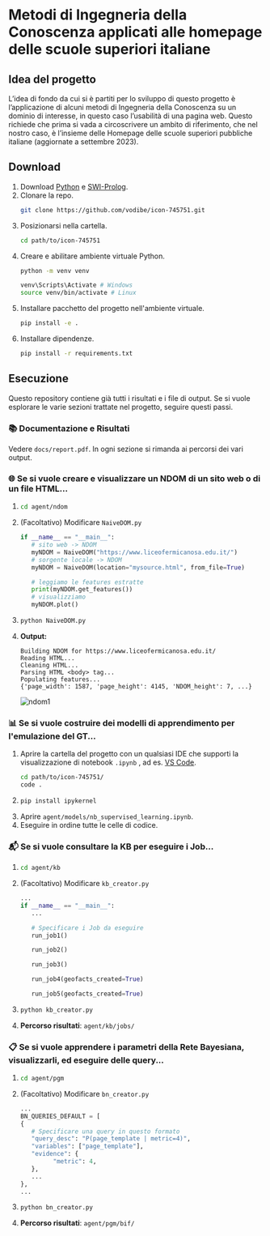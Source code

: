 # Metodi di Ingegneria della Conoscenza applicati alle homepage delle scuole superiori italiane

## Idea del progetto
L’idea di fondo da cui si è partiti per lo sviluppo di questo progetto è l’applicazione di alcuni metodi di Ingegneria della Conoscenza su un dominio di interesse, in questo caso l’usabilità di una pagina web. Questo richiede che prima si vada a circoscrivere un ambito di riferimento, che nel nostro caso, è l’insieme delle Homepage delle scuole superiori pubbliche italiane (aggiornate a settembre 2023).

## Download
1. Download [Python](https://www.python.org/downloads/) e [SWI-Prolog](https://www.swi-prolog.org/Download.html).
2. Clonare la repo.
   ```bash
   git clone https://github.com/vodibe/icon-745751.git
   ```
3. Posizionarsi nella cartella.
   ```bash
   cd path/to/icon-745751
   ```
4. Creare e abilitare ambiente virtuale Python.
   ```bash
   python -m venv venv

   venv\Scripts\Activate # Windows
   source venv/bin/activate # Linux
   ```
6. Installare pacchetto del progetto nell'ambiente virtuale. 
   ```bash
   pip install -e .
   ```
7. Installare dipendenze.
   ```bash
   pip install -r requirements.txt
   ```
   
## Esecuzione
Questo repository contiene già tutti i risultati e i file di output. Se si vuole esplorare le varie sezioni trattate nel progetto, seguire questi passi.

### :books: Documentazione e Risultati
Vedere `docs/report.pdf`. In ogni sezione si rimanda ai percorsi dei vari output.

### :globe_with_meridians: Se si vuole creare e visualizzare un NDOM di un sito web o di un file HTML...
1. ```bash
   cd agent/ndom
   ```
2. (Facoltativo) Modificare `NaiveDOM.py`
   ```python
   if __name__ == "__main__":
      # sito web -> NDOM
      myNDOM = NaiveDOM("https://www.liceofermicanosa.edu.it/")
      # sorgente locale -> NDOM
      myNDOM = NaiveDOM(location="mysource.html", from_file=True)

      # leggiamo le features estratte
      print(myNDOM.get_features())
      # visualizziamo
      myNDOM.plot()
   ```
3. ```bash
   python NaiveDOM.py
   ```
4. **Output:** 
   ```
   Building NDOM for https://www.liceofermicanosa.edu.it/
   Reading HTML...
   Cleaning HTML...
   Parsing HTML <body> tag...
   Populating features...
   {'page_width': 1587, 'page_height': 4145, 'NDOM_height': 7, ...}
   ```
   ![ndom1](./docs/img/03.png)
### :bar_chart: Se si vuole costruire dei modelli di apprendimento per l'emulazione del GT...
1. Aprire la cartella del progetto con un qualsiasi IDE che supporti la visualizzazione di notebook `.ipynb` , ad es. [VS Code](https://code.visualstudio.com/). 
   ```bash
   cd path/to/icon-745751/
   code .
   ```
2. ```bash
   pip install ipykernel
   ```
3. Aprire `agent/models/nb_supervised_learning.ipynb`.
4. Eseguire in ordine tutte le celle di codice.

### :mailbox_with_mail: Se si vuole consultare la KB per eseguire i Job...
1. ```bash
   cd agent/kb
   ```
2. (Facoltativo) Modificare `kb_creator.py`
   ```python
   ...
   if __name__ == "__main__":
      ...

      # Specificare i Job da eseguire
      run_job1()

      run_job2()

      run_job3()

      run_job4(geofacts_created=True)

      run_job5(geofacts_created=True)
   ```
3. ```bash
   python kb_creator.py
   ```
4. **Percorso risultati**: `agent/kb/jobs/`

### :clipboard: Se si vuole apprendere i parametri della Rete Bayesiana, visualizzarli, ed eseguire delle query...
1. ```bash
   cd agent/pgm
   ```
2. (Facoltativo) Modificare `bn_creator.py`
   ```python
   ...
   BN_QUERIES_DEFAULT = [
   {
      # Specificare una query in questo formato
      "query_desc": "P(page_template | metric=4)",
      "variables": ["page_template"],
      "evidence": {
            "metric": 4,
      },
      ...
   },
   ...
   ```
3. ```bash
   python bn_creator.py
   ```
4. **Percorso risultati**: `agent/pgm/bif/`
   